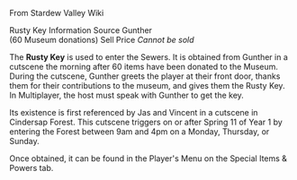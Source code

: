 From Stardew Valley Wiki

Rusty Key Information Source Gunther  
(60 Museum donations) Sell Price *Cannot be sold*

The **Rusty Key** is used to enter the Sewers. It is obtained from Gunther in a cutscene the morning after 60 items have been donated to the Museum. During the cutscene, Gunther greets the player at their front door, thanks them for their contributions to the museum, and gives them the Rusty Key. In Multiplayer, the host must speak with Gunther to get the key.

Its existence is first referenced by Jas and Vincent in a cutscene in Cindersap Forest. This cutscene triggers on or after Spring 11 of Year 1 by entering the Forest between 9am and 4pm on a Monday, Thursday, or Sunday.

Once obtained, it can be found in the Player's Menu on the Special Items &amp; Powers tab.